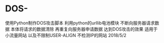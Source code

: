 # DOS-
使用Python制作DOS攻击脚本
利用python的urllib电池模块 不断向服务器请求数据 本体将请求的数据清除 再重复向服务器申请数据 达到DOS攻击的效果
适用于小流量网站 以及不限制USER-ALIGN 不检测IP的网站
2018/5/2
